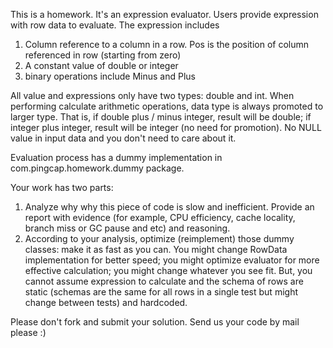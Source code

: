This is a homework.
It's an expression evaluator. Users provide expression with row data to evaluate.
The expression includes 

1. Column reference to a column in a row. Pos is the position of column referenced in row (starting from zero)
2. A constant value of double or integer
3. binary operations include Minus and Plus

All value and expressions only have two types: double and int. When performing calculate arithmetic operations, data type is always promoted to larger type. That is, if double plus / minus integer, result will be double; if integer plus integer, result will be integer (no need for promotion).
No NULL value in input data and you don't need to care about it.

Evaluation process has a dummy implementation in com.pingcap.homework.dummy package. 

Your work has two parts:
1. Analyze why why this piece of code is slow and inefficient. Provide an report with evidence (for example, CPU efficiency, cache locality, branch miss or GC pause and etc) and reasoning.
2. According to your analysis, optimize (reimplement) those dummy classes: make it as fast as you can. You might change RowData implementation for better speed; you might optimize evaluator for more effective calculation; you might change whatever you see fit.
But, you cannot assume expression to calculate and the schema of rows are static (schemas are the same for all rows in a single test but might change between tests) and hardcoded.

Please don't fork and submit your solution. Send us your code by mail please :)
